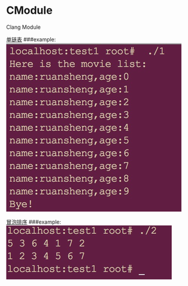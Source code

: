 # CModule
Clang Module

[单链表](https://github.com/ruansheng/CModule/blob/master/linked.c "单链表")
###example:
![](https://github.com/ruansheng/CModule/raw/master/images/linked.png)

[冒泡排序](https://github.com/ruansheng/CModule/blob/master/sort1.c "冒泡排序")
###example:
![](https://github.com/ruansheng/CModule/raw/master/images/sort1.png)
